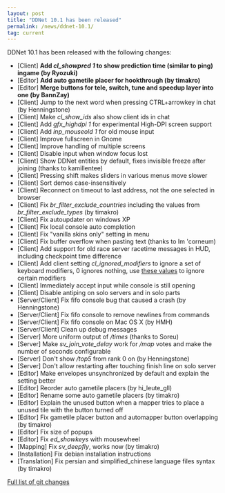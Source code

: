 ```yaml
---
layout: post
title: "DDNet 10.1 has been released"
permalink: /news/ddnet-10.1/
tag: current
---
```


DDNet 10.1 has been released with the following changes:

<ul>
  <li>[Client] <strong>Add <i>cl_showpred 1</i> to show prediction time (similar to ping) ingame (by Ryozuki)</strong></li>
  <li>[Editor] <strong>Add auto gametile placer for hookthrough (by timakro)</strong></li>
  <li>[Editor] <strong>Merge buttons for tele, switch, tune and speedup layer into one (by BannZay)</strong></li>
  <li>[Client] Jump to the next word when pressing CTRL+arrowkey in chat (by Henningstone)</li>
  <li>[Client] Make <i>cl_show_ids</i> also show client ids in chat</li>
  <li>[Client] Add <i>gfx_highdpi 1</i> for experimental High-DPI screen support</li>
  <li>[Client] Add <i>inp_mouseold 1</i> for old mouse input</li>
  <li>[Client] Improve fullscreen in Gnome</li>
  <li>[Client] Improve handling of multiple screens</li>
  <li>[Client] Disable input when window focus lost</li>
  <li>[Client] Show DDNet entities by default, fixes invisible freeze after joining (thanks to kamillentee)</li>
  <li>[Client] Pressing shift makes sliders in various menus move slower</li>
  <li>[Client] Sort demos case-insensitively</li>
  <li>[Client] Reconnect on timeout to last address, not the one selected in browser</li>
  <li>[Client] Fix <i>br_filter_exclude_countries</i> including the values from <i>br_filter_exclude_types</i> (by timakro)</li>
  <li>[Client] Fix autoupdater on windows XP</li>
  <li>[Client] Fix local console auto completion</li>
  <li>[Client] Fix "vanilla skins only" setting in menu</li>
  <li>[Client] Fix buffer overflow when pasting text (thanks to Im 'corneum)</li>
  <li>[Client] Add support for old race server racetime messages in HUD, including checkpoint time difference</li>
  <li>[Client] Add client setting <i>cl_ignored_modifiers</i> to ignore a set of keyboard modifiers, 0 ignores nothing, use <a href="https://github.com/ddnet/ddnet/blob/a8ce73dffaca66e732d5626dc733fa1e9b93fb44/src/engine/client/input.cpp#L174-L187">these values</a> to ignore certain modifiers</li>
  <li>[Client] Immediately accept input while console is still opening</li>
  <li>[Client] Disable antiping on solo servers and in solo parts</li>
  <li>[Server/Client] Fix fifo console bug that caused a crash (by Henningstone)</li>
  <li>[Server/Client] Fix fifo console to remove newlines from commands</li>
  <li>[Server/Client] Fix fifo console on Mac OS X (by HMH)</li>
  <li>[Server/Client] Clean up debug messages</li>
  <li>[Server] More uniform output of <i>/times</i> (thanks to Soreu)</li>
  <li>[Server] Make <i>sv_join_vote_delay</i> work for <i>/map</i> votes and make the number of seconds configurable</li>
  <li>[Server] Don't show <i>/top5</i> from rank 0 on (by Henningstone)</li>
  <li>[Server] Don't allow restarting after touching finish line on solo server</li>
  <li>[Editor] Make envelopes unsynchronized by default and explain the setting better</li>
  <li>[Editor] Reorder auto gametile placers (by hi_leute_gll)</li>
  <li>[Editor] Rename some auto gametile placers (by timakro)</li>
  <li>[Editor] Explain the unused button when a mapper tries to place a unused tile with the button turned off</li>
  <li>[Editor] Fix gametile placer button and automapper button overlapping (by timakro)</li>
  <li>[Editor] Fix size of popups</li>
  <li>[Editor] Fix <i>ed_showkeys</i> with mousewheel</li>
  <li>[Mapping] Fix <i>sv_deepfly</i>, works now (by timakro)</li>
  <li>[Installation] Fix debian installation instructions</li>
  <li>[Translation] Fix persian and simplified_chinese language files syntax (by timakro)</li>
</ul>

<a href="https://github.com/ddnet/ddnet/compare/10.0...10.1.1">Full list of git changes</a>
